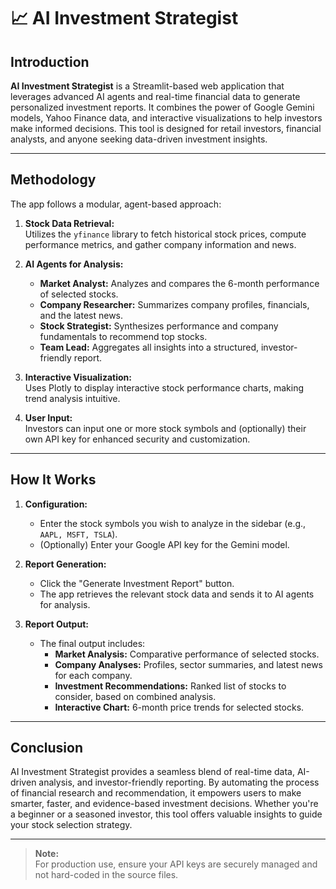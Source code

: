# 📈 AI Investment Strategist

## Introduction

**AI Investment Strategist** is a Streamlit-based web application that leverages advanced AI agents and real-time financial data to generate personalized investment reports. It combines the power of Google Gemini models, Yahoo Finance data, and interactive visualizations to help investors make informed decisions. This tool is designed for retail investors, financial analysts, and anyone seeking data-driven investment insights.

---

## Methodology

The app follows a modular, agent-based approach:

1. **Stock Data Retrieval:**  
   Utilizes the `yfinance` library to fetch historical stock prices, compute performance metrics, and gather company information and news.

2. **AI Agents for Analysis:**  
   - **Market Analyst:** Analyzes and compares the 6-month performance of selected stocks.
   - **Company Researcher:** Summarizes company profiles, financials, and the latest news.
   - **Stock Strategist:** Synthesizes performance and company fundamentals to recommend top stocks.
   - **Team Lead:** Aggregates all insights into a structured, investor-friendly report.

3. **Interactive Visualization:**  
   Uses Plotly to display interactive stock performance charts, making trend analysis intuitive.

4. **User Input:**  
   Investors can input one or more stock symbols and (optionally) their own API key for enhanced security and customization.

---

## How It Works

1. **Configuration:**  
   - Enter the stock symbols you wish to analyze in the sidebar (e.g., `AAPL, MSFT, TSLA`).
   - (Optionally) Enter your Google API key for the Gemini model.

2. **Report Generation:**  
   - Click the "Generate Investment Report" button.
   - The app retrieves the relevant stock data and sends it to AI agents for analysis.

3. **Report Output:**  
   - The final output includes:
     - **Market Analysis:** Comparative performance of selected stocks.
     - **Company Analyses:** Profiles, sector summaries, and latest news for each company.
     - **Investment Recommendations:** Ranked list of stocks to consider, based on combined analysis.
     - **Interactive Chart:** 6-month price trends for selected stocks.

---

## Conclusion

AI Investment Strategist provides a seamless blend of real-time data, AI-driven analysis, and investor-friendly reporting. By automating the process of financial research and recommendation, it empowers users to make smarter, faster, and evidence-based investment decisions. Whether you're a beginner or a seasoned investor, this tool offers valuable insights to guide your stock selection strategy.

---

> **Note:**  
> For production use, ensure your API keys are securely managed and not hard-coded in the source files.
